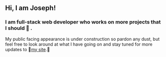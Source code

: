 ## Hi, I am Joseph! 
### I am full-stack web developer who works on more projects that I should 😬 .

My public facing appearance is under construction so pardon any dust, but feel free to look around at what I have going on and stay tuned for more updates to 🚧[my site](https://coyne.dev).🚧


